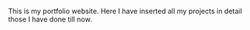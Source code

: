 This is my portfolio website. Here I have inserted all my projects in detail those I have done till now.

